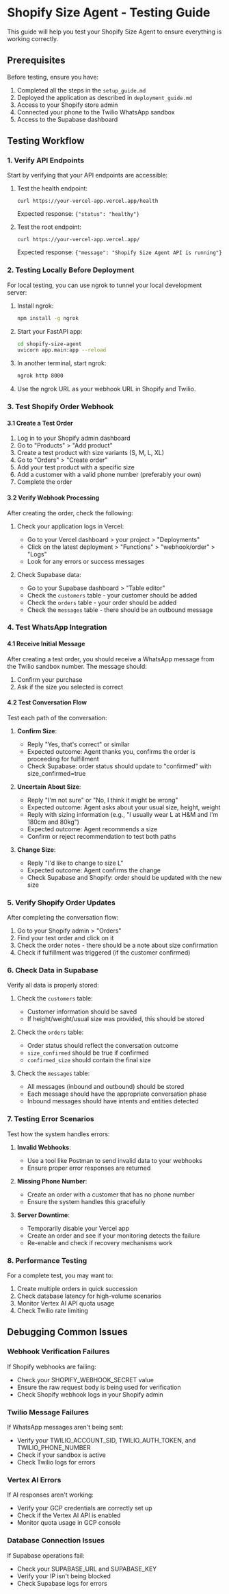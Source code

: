 # Shopify Size Agent - Testing Guide

This guide will help you test your Shopify Size Agent to ensure everything is working correctly.

## Prerequisites

Before testing, ensure you have:

1. Completed all the steps in the `setup_guide.md`
2. Deployed the application as described in `deployment_guide.md`
3. Access to your Shopify store admin
4. Connected your phone to the Twilio WhatsApp sandbox
5. Access to the Supabase dashboard

## Testing Workflow

### 1. Verify API Endpoints

Start by verifying that your API endpoints are accessible:

1. Test the health endpoint:
   ```
   curl https://your-vercel-app.vercel.app/health
   ```
   Expected response: `{"status": "healthy"}`

2. Test the root endpoint:
   ```
   curl https://your-vercel-app.vercel.app/
   ```
   Expected response: `{"message": "Shopify Size Agent API is running"}`

### 2. Testing Locally Before Deployment

For local testing, you can use ngrok to tunnel your local development server:

1. Install ngrok:
   ```bash
   npm install -g ngrok
   ```

2. Start your FastAPI app:
   ```bash
   cd shopify-size-agent
   uvicorn app.main:app --reload
   ```

3. In another terminal, start ngrok:
   ```bash
   ngrok http 8000
   ```

4. Use the ngrok URL as your webhook URL in Shopify and Twilio.

### 3. Test Shopify Order Webhook

#### 3.1 Create a Test Order

1. Log in to your Shopify admin dashboard
2. Go to "Products" > "Add product"
3. Create a test product with size variants (S, M, L, XL)
4. Go to "Orders" > "Create order"
5. Add your test product with a specific size
6. Add a customer with a valid phone number (preferably your own)
7. Complete the order

#### 3.2 Verify Webhook Processing

After creating the order, check the following:

1. Check your application logs in Vercel:
   - Go to your Vercel dashboard > your project > "Deployments"
   - Click on the latest deployment > "Functions" > "webhook/order" > "Logs"
   - Look for any errors or success messages

2. Check Supabase data:
   - Go to your Supabase dashboard > "Table editor"
   - Check the `customers` table - your customer should be added
   - Check the `orders` table - your order should be added
   - Check the `messages` table - there should be an outbound message

### 4. Test WhatsApp Integration

#### 4.1 Receive Initial Message

After creating a test order, you should receive a WhatsApp message from the Twilio sandbox number. The message should:

1. Confirm your purchase
2. Ask if the size you selected is correct

#### 4.2 Test Conversation Flow

Test each path of the conversation:

1. **Confirm Size**:
   - Reply "Yes, that's correct" or similar
   - Expected outcome: Agent thanks you, confirms the order is proceeding for fulfillment
   - Check Supabase: order status should update to "confirmed" with size_confirmed=true

2. **Uncertain About Size**:
   - Reply "I'm not sure" or "No, I think it might be wrong"
   - Expected outcome: Agent asks about your usual size, height, weight
   - Reply with sizing information (e.g., "I usually wear L at H&M and I'm 180cm and 80kg")
   - Expected outcome: Agent recommends a size
   - Confirm or reject recommendation to test both paths

3. **Change Size**:
   - Reply "I'd like to change to size L"
   - Expected outcome: Agent confirms the change
   - Check Supabase and Shopify: order should be updated with the new size

### 5. Verify Shopify Order Updates

After completing the conversation flow:

1. Go to your Shopify admin > "Orders"
2. Find your test order and click on it
3. Check the order notes - there should be a note about size confirmation
4. Check if fulfillment was triggered (if the customer confirmed)

### 6. Check Data in Supabase

Verify all data is properly stored:

1. Check the `customers` table:
   - Customer information should be saved
   - If height/weight/usual size was provided, this should be stored

2. Check the `orders` table:
   - Order status should reflect the conversation outcome
   - `size_confirmed` should be true if confirmed
   - `confirmed_size` should contain the final size

3. Check the `messages` table:
   - All messages (inbound and outbound) should be stored
   - Each message should have the appropriate conversation phase
   - Inbound messages should have intents and entities detected

### 7. Testing Error Scenarios

Test how the system handles errors:

1. **Invalid Webhooks**:
   - Use a tool like Postman to send invalid data to your webhooks
   - Ensure proper error responses are returned

2. **Missing Phone Number**:
   - Create an order with a customer that has no phone number
   - Ensure the system handles this gracefully

3. **Server Downtime**:
   - Temporarily disable your Vercel app
   - Create an order and see if your monitoring detects the failure
   - Re-enable and check if recovery mechanisms work

### 8. Performance Testing

For a complete test, you may want to:

1. Create multiple orders in quick succession
2. Check database latency for high-volume scenarios
3. Monitor Vertex AI API quota usage
4. Check Twilio rate limiting

## Debugging Common Issues

### Webhook Verification Failures

If Shopify webhooks are failing:
- Check your SHOPIFY_WEBHOOK_SECRET value
- Ensure the raw request body is being used for verification
- Check Shopify webhook logs in your Shopify admin

### Twilio Message Failures

If WhatsApp messages aren't being sent:
- Verify your TWILIO_ACCOUNT_SID, TWILIO_AUTH_TOKEN, and TWILIO_PHONE_NUMBER
- Check if your sandbox is active
- Check Twilio logs for errors

### Vertex AI Errors

If AI responses aren't working:
- Verify your GCP credentials are correctly set up
- Check if the Vertex AI API is enabled
- Monitor quota usage in GCP console

### Database Connection Issues

If Supabase operations fail:
- Check your SUPABASE_URL and SUPABASE_KEY
- Verify your IP isn't being blocked
- Check Supabase logs for errors
